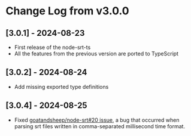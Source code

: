 # Change Log from v3.0.0

## [3.0.1] - 2024-08-23
- First release of the node-srt-ts
- All the features from the previous version are ported to TypeScript

## [3.0.2] - 2024-08-24
- Add missing exported type definitions

## [3.0.4] - 2024-08-25
- Fixed [goatandsheep/node-srt#20 issue](https://github.com/goatandsheep/node-srt/issues/20), a bug that occurred when parsing srt files written in comma-separated millisecond time format.

